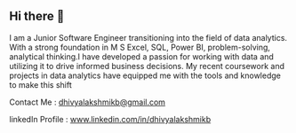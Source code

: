## Hi there 👋

I am a Junior Software Engineer transitioning into the field of data analytics. With a strong foundation in M S Excel, SQL, Power BI, problem-solving, analytical thinking.I have developed a passion for working with data and utilizing it to drive informed business decisions. My recent coursework and projects in data analytics have equipped me with the tools and knowledge to make this shift

Contact Me : dhivyalakshmikb@gmail.com

linkedIn Profile : www.linkedin.com/in/dhivyalakshmikb
